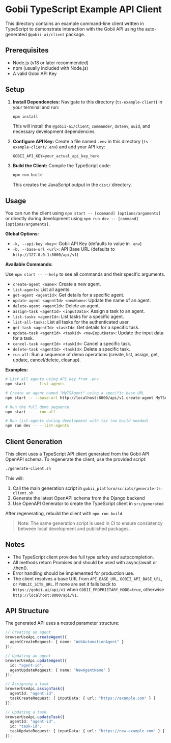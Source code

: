 # Gobii TypeScript Example API Client

This directory contains an example command-line client written in TypeScript to demonstrate interaction with the Gobii API using the auto-generated `@gobii-ai/client` package.

## Prerequisites

- Node.js (v18 or later recommended)
- npm (usually included with Node.js)
- A valid Gobii API Key

## Setup

1.  **Install Dependencies:** Navigate to this directory (`ts-example-client`) in your terminal and run:

    ```bash
    npm install
    ```

    This will install the `@gobii-ai/client`, `commander`, `dotenv`, `uuid`, and necessary development dependencies.

2.  **Configure API Key:** Create a file named `.env` in this directory (`ts-example-client/.env`) and add your API key:

    ```dotenv
    GOBII_API_KEY=your_actual_api_key_here
    ```

3.  **Build the Client:** Compile the TypeScript code:
    ```bash
    npm run build
    ```
    This creates the JavaScript output in the `dist/` directory.

## Usage

You can run the client using `npm start -- [command] [options/arguments]` or directly during development using `npm run dev -- [command] [options/arguments]`.

**Global Options:**

*   `-k, --api-key <key>`: Gobii API Key (defaults to value in `.env`)
*   `-b, --base-url <url>`: API Base URL (defaults to `http://127.0.0.1:8000/api/v1`)

**Available Commands:**

Use `npm start -- --help` to see all commands and their specific arguments.

*   `create-agent <name>`: Create a new agent.
*   `list-agents`: List all agents.
*   `get-agent <agentId>`: Get details for a specific agent.
*   `update-agent <agentId> <newName>`: Update the name of an agent.
*   `delete-agent <agentId>`: Delete an agent.
*   `assign-task <agentId> <inputData>`: Assign a task to an agent.
*   `list-tasks <agentId>`: List tasks for a specific agent.
*   `list-all-tasks`: List all tasks for the authenticated user.
*   `get-task <agentId> <taskId>`: Get details for a specific task.
*   `update-task <agentId> <taskId> <newInputData>`: Update the input data for a task.
*   `cancel-task <agentId> <taskId>`: Cancel a specific task.
*   `delete-task <agentId> <taskId>`: Delete a specific task.
*   `run-all`: Run a sequence of demo operations (create, list, assign, get, update, cancel/delete, cleanup).

**Examples:**

```bash
# List all agents using API key from .env
npm start -- --list-agents

# Create an agent named "MyTSAgent" using a specific base URL
npm start -- --base-url http://localhost:8000/api/v1 create-agent MyTSAgent

# Run the full demo sequence
npm start -- --run-all

# Run list-agents during development with tsx (no build needed)
npm run dev -- --list-agents
```

## Client Generation

This client uses a TypeScript API client generated from the Gobii API OpenAPI schema. To regenerate the client, use the provided script:

```bash
./generate-client.sh
```

This will:
1. Call the main generation script in `gobii_platform/scripts/generate-ts-client.sh`
2. Generate the latest OpenAPI schema from the Django backend
3. Use OpenAPI Generator to create the TypeScript client in `src/generated`

After regenerating, rebuild the client with `npm run build`.

> Note: The same generation script is used in CI to ensure consistency between local development and published packages.

## Notes

*   The TypeScript client provides full type safety and autocompletion.
*   All methods return Promises and should be used with async/await or .then().
*   Error handling should be implemented for production use.
*   The client resolves a base URL from `API_BASE_URL`, `GOBII_API_BASE_URL`, or `PUBLIC_SITE_URL`. If none are set it falls back to `https://gobii.ai/api/v1` when `GOBII_PROPRIETARY_MODE=true`, otherwise `http://localhost:8000/api/v1`.

## API Structure

The generated API uses a nested parameter structure:

```typescript
// Creating an agent
browserUseApi.createAgent({
  agentCreateRequest: { name: "WebAutomationAgent" }
});

// Updating an agent
browserUseApi.updateAgent({
  id: "agent-id",
  agentUpdateRequest: { name: "NewAgentName" }
});

// Assigning a task
browserUseApi.assignTask({
  agentId: "agent-id",
  taskCreateRequest: { inputData: { url: "https://example.com" } }
});

// Updating a task
browserUseApi.updateTask({
  agentId: "agent-id",
  id: "task-id",
  taskUpdateRequest: { inputData: { url: "https://new-example.com" } }
});
```
